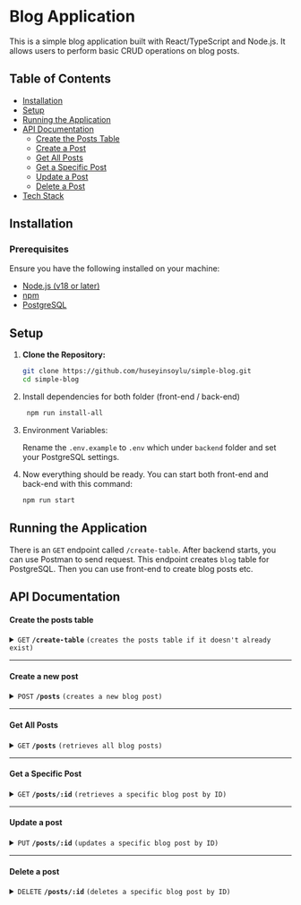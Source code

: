 # Blog Application

This is a simple blog application built with React/TypeScript and Node.js. It allows users to perform basic CRUD operations on blog posts.

## Table of Contents

- [Installation](#installation)
- [Setup](#setup)
- [Running the Application](#running-the-application)
- [API Documentation](#api-documentation)
  - [Create the Posts Table](#create-the-posts-table)
  - [Create a Post](#create-a-post)
  - [Get All Posts](#get-all-posts)
  - [Get a Specific Post](#get-a-specific-post)
  - [Update a Post](#update-a-post)
  - [Delete a Post](#delete-a-post)
- [Tech Stack](#tech-stack)

## Installation

### Prerequisites

Ensure you have the following installed on your machine:

- [Node.js (v18 or later)](https://breakdance.github.io/breakdance/)
- [npm](https://github.com/npm/cli/releases)
- [PostgreSQL](https://www.postgresql.org/)

## Setup

1. **Clone the Repository:**

   ```bash
   git clone https://github.com/huseyinsoylu/simple-blog.git
   cd simple-blog
   ```

2. Install dependencies for both folder (front-end / back-end)

   ```bash
    npm run install-all
   ```

3. Environment Variables:

   Rename the `.env.example` to `.env` which under `backend` folder and set your PostgreSQL settings.

4. Now everything should be ready. You can start both front-end and back-end with this command:

   ```bash
   npm run start
   ```

## Running the Application

There is an `GET` endpoint called `/create-table`. After backend starts, you can use Postman to send request. This endpoint creates `blog` table for PostgreSQL. Then you can use front-end to create blog posts etc.

## API Documentation

#### Create the posts table

<details>
 <summary><code>GET</code> <code><b>/create-table</b></code> <code>(creates the posts table if it doesn't already exist)</code></summary>

##### Request

> None

##### Responses

> | http code | content-type | response                                                                   |
> | --------- | ------------ | -------------------------------------------------------------------------- |
> | `200`     | `text/plain` | `"Posts table created successfully."`                                      |
> | `500`     | `text/plain` | `"Error creating posts table."` or `"Unknown error creating posts table."` |

##### Example cURL

> ```bash
> curl -X GET -H "Content-Type: application/json" http://localhost:3000/create-table
> ```

</details>

---

#### Create a new post

<details>
 <summary><code>POST</code> <code><b>/posts</b></code> <code>(creates a new blog post)</code></summary>

##### Request Body

> | name      | type     | data type | description                  |
> | --------- | -------- | --------- | ---------------------------- |
> | `title`   | required | string    | The title of the blog post   |
> | `content` | required | string    | The content of the blog post |

##### Responses

> | http code | content-type       | response                                                                      |
> | --------- | ------------------ | ----------------------------------------------------------------------------- |
> | `200`     | `application/json` | `{"id":1,"title":"New Post","content":"This is the content of the new post"}` |
> | `500`     | `application/json` | `{"error":"Internal Server Error"}`                                           |

##### Example cURL

> ```bash
> curl -X POST -H "Content-Type: application/json" -d '{"title":"New Post","content":"This is the content of the new post"}' http://localhost:3000/posts
> ```

</details>

---

#### Get All Posts

<details>
 <summary><code>GET</code> <code><b>/posts</b></code> <code>(retrieves all blog posts)</code></summary>

##### Request

> None

##### Responses

> | http code | content-type       | response                                                    |
> | --------- | ------------------ | ----------------------------------------------------------- |
> | `200`     | `application/json` | `[{"id":1,"title":"Post 1","content":"Content of post 1"}]` |
> | `500`     | `application/json` | `{"error":"Internal Server Error"}`                         |

##### Example cURL

> ```bash
> curl -X GET -H "Content-Type: application/json" http://localhost:3000/posts
> ```

</details>

---

#### Get a Specific Post

<details>
 <summary><code>GET</code> <code><b>/posts/:id</b></code> <code>(retrieves a specific blog post by ID)</code></summary>

##### Request Parameters

> | name | type     | data type | description             |
> | ---- | -------- | --------- | ----------------------- |
> | `id` | required | number    | The ID of the blog post |

##### Responses

> | http code | content-type       | response                                                  |
> | --------- | ------------------ | --------------------------------------------------------- |
> | `200`     | `application/json` | `{"id":1,"title":"Post 1","content":"Content of post 1"}` |
> | `404`     | `application/json` | `{"error":"Post not found"}`                              |
> | `500`     | `application/json` | `{"error":"Internal Server Error"}`                       |

##### Example cURL

> ```bash
> curl -X GET -H "Content-Type: application/json" http://localhost:3000/posts/1
> ```

</details>

---

#### Update a post

<details>
 <summary><code>PUT</code> <code><b>/posts/:id</b></code> <code>(updates a specific blog post by ID)</code></summary>

##### Request Parameters

> | name | type     | data type | description             |
> | ---- | -------- | --------- | ----------------------- |
> | `id` | required | number    | The ID of the blog post |

##### Request Body

> | name      | type     | data type | description                      |
> | --------- | -------- | --------- | -------------------------------- |
> | `title`   | optional | string    | The new title of the blog post   |
> | `content` | optional | string    | The new content of the blog post |

##### Responses

> | http code | content-type       | response                            |
> | --------- | ------------------ | ----------------------------------- |
> | `200`     | `application/json` | `"Post was updated!"`               |
> | `404`     | `application/json` | `{"error":"Post not found"}`        |
> | `500`     | `application/json` | `{"error":"Internal Server Error"}` |

##### Example cURL

> ```bash
> curl -X PUT -H "Content-Type: application/json" -d '{"title":"Updated Post","content":"Updated content"}' http://localhost:3000/posts/1
> ```

</details>

---

#### Delete a post

<details>
 <summary><code>DELETE</code> <code><b>/posts/:id</b></code> <code>(deletes a specific blog post by ID)</code></summary>

##### Request Parameters

> | name | type     | data type | description             |
> | ---- | -------- | --------- | ----------------------- |
> | `id` | required | number    | The ID of the blog post |

##### Responses

> | http code | content-type       | response                            |
> | --------- | ------------------ | ----------------------------------- |
> | `200`     | `application/json` | `"Post was deleted!"`               |
> | `404`     | `application/json` | `{"error":"Post not found"}`        |
> | `500`     | `application/json` | `{"error":"Internal Server Error"}` |

##### Example cURL

> ```bash
> curl -X DELETE -H "Content-Type: application/json" http://localhost:3000/posts/1
> ```

</details>
